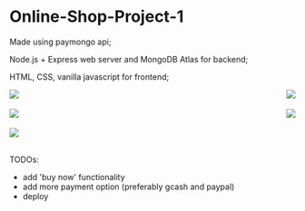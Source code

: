 # Online-Shop-Project-1


<p>Made using paymongo api;</p>
<p>Node.js + Express web server and MongoDB Atlas for backend;</p>
<p>HTML, CSS, vanilla javascript for frontend;</p>

<div width="500">
   <img align="left" src="https://github.com/villanuevajamesfvillanueva/Online-Shop-Project-1/blob/main/public/images/for_readme/part1.gif?raw=true">
   <img align="right" src="https://github.com/villanuevajamesfvillanueva/Online-Shop-Project-1/blob/main/public/images/for_readme/part2.gif?raw=true">
   <br><br>
</div>

<div>
   <img align="left" src="https://github.com/villanuevajamesfvillanueva/Online-Shop-Project-1/blob/main/public/images/for_readme/part3.gif?raw=true">
   <img align="right" src="https://github.com/villanuevajamesfvillanueva/Online-Shop-Project-1/blob/main/public/images/for_readme/part4.gif?raw=true">
   <br><br>
</div>

<div>
   <img align="center" src="https://github.com/villanuevajamesfvillanueva/Online-Shop-Project-1/blob/main/public/images/for_readme/part5.gif?raw=true">
   <br><br>
</div>

TODOs:
<ul>
  <li>add 'buy now' functionality</li>
  <li>add more payment option (preferably gcash and paypal)</li>
  <li>deploy</li>
<ul>
